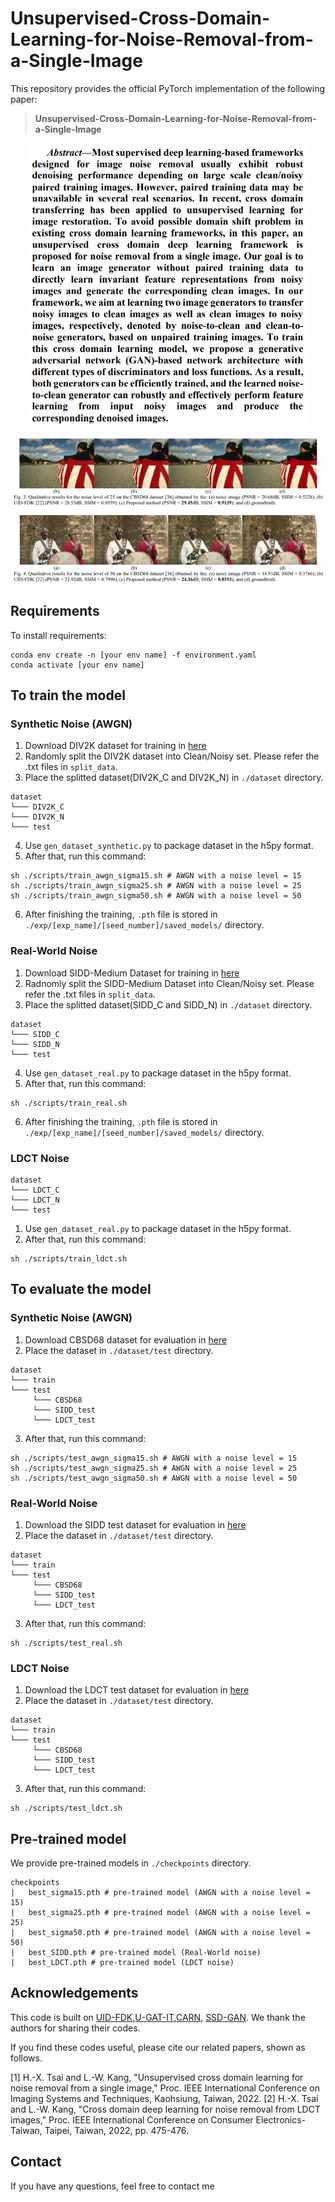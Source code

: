 # Unsupervised-Cross-Domain-Learning-for-Noise-Removal-from-a-Single-Image
This repository provides the official PyTorch implementation of the following paper:
>**Unsupervised-Cross-Domain-Learning-for-Noise-Removal-from-a-Single-Image**


<p align="center">
    <img src="./figure/figure1.png">
</p>

<p align="center">
    <img src="./figure/figure2.png">
</p>

## Requirements
To install requirements:

```setup
conda env create -n [your env name] -f environment.yaml
conda activate [your env name]
```

## To train the model
### Synthetic Noise (AWGN)
1. Download DIV2K dataset for training in [here](https://data.vision.ee.ethz.ch/cvl/DIV2K/)
2. Randomly split the DIV2K dataset into Clean/Noisy set. Please refer the .txt files in `split_data`.
3. Place the splitted dataset(DIV2K_C and DIV2K_N) in `./dataset` directory.
```
dataset
└─── DIV2K_C
└─── DIV2K_N
└─── test
```
4. Use `gen_dataset_synthetic.py` to package dataset in the h5py format.
5. After that, run this command:
```
sh ./scripts/train_awgn_sigma15.sh # AWGN with a noise level = 15
sh ./scripts/train_awgn_sigma25.sh # AWGN with a noise level = 25
sh ./scripts/train_awgn_sigma50.sh # AWGN with a noise level = 50
```
6. After finishing the training, `.pth` file is stored in `./exp/[exp_name]/[seed_number]/saved_models/` directory. 

###  Real-World Noise
1. Download SIDD-Medium Dataset for training in [here](https://www.eecs.yorku.ca/~kamel/sidd/dataset.php)
2. Radnomly split the SIDD-Medium Dataset into Clean/Noisy set. Please refer the .txt files in `split_data`.
3. Place the splitted dataset(SIDD_C and SIDD_N) in `./dataset` directory.
```
dataset
└─── SIDD_C
└─── SIDD_N
└─── test
```
4. Use `gen_dataset_real.py` to package dataset in the h5py format.
5. After that, run this command:
```
sh ./scripts/train_real.sh
```
6. After finishing the training, `.pth` file is stored in `./exp/[exp_name]/[seed_number]/saved_models/` directory.

###  LDCT Noise

```
dataset
└─── LDCT_C
└─── LDCT_N
└─── test
```
1. Use `gen_dataset_real.py` to package dataset in the h5py format.
2. After that, run this command:
```
sh ./scripts/train_ldct.sh
```
## To evaluate the model
### Synthetic Noise (AWGN)
1. Download CBSD68 dataset for evaluation in [here](https://drive.google.com/drive/folders/1lNet_6YH-sAG3nkR1zb2EKSiFmek7ywQ?usp=sharing)
2. Place the dataset in `./dataset/test` directory.
```
dataset
└─── train
└─── test
     └─── CBSD68
     └─── SIDD_test
     └─── LDCT_test
```
3. After that, run this command:
```
sh ./scripts/test_awgn_sigma15.sh # AWGN with a noise level = 15
sh ./scripts/test_awgn_sigma25.sh # AWGN with a noise level = 25
sh ./scripts/test_awgn_sigma50.sh # AWGN with a noise level = 50
```

### Real-World Noise
1. Download the SIDD test dataset for evaluation in [here](https://drive.google.com/drive/folders/1lNet_6YH-sAG3nkR1zb2EKSiFmek7ywQ?usp=sharing)
2. Place the dataset in `./dataset/test` directory.
```
dataset
└─── train
└─── test
     └─── CBSD68
     └─── SIDD_test
     └─── LDCT_test
```
3. After that, run this command:
```
sh ./scripts/test_real.sh
```

### LDCT Noise
1. Download the LDCT test dataset for evaluation in [here](https://drive.google.com/drive/folders/1uMoTq3bZxGcfdxITOjwpekLYX8BLijfX?usp=drive_link)
2. Place the dataset in `./dataset/test` directory.
```
dataset
└─── train
└─── test
     └─── CBSD68
     └─── SIDD_test
     └─── LDCT_test
```
3. After that, run this command:
```
sh ./scripts/test_ldct.sh
```


## Pre-trained model
We provide pre-trained models in `./checkpoints` directory.
```
checkpoints
|   best_sigma15.pth # pre-trained model (AWGN with a noise level = 15)
|   best_sigma25.pth # pre-trained model (AWGN with a noise level = 25)
|   best_sigma50.pth # pre-trained model (AWGN with a noise level = 50)
|   best_SIDD.pth # pre-trained model (Real-World noise)
|   best_LDCT.pth # pre-trained model (LDCT noise)
```

## Acknowledgements
This code is built on [UID-FDK](https://github.com/jdg900/UID-FDK),[U-GAT-IT](https://github.com/znxlwm/UGATIT-pytorch),[CARN](https://github.com/nmhkahn/CARN-pytorch), [SSD-GAN](https://github.com/cyq373/SSD-GAN). We thank the authors for sharing their codes.

If you find these codes useful, please cite our related papers, shown as follows.

[1]	H.-X. Tsai and L.-W. Kang, "Unsupervised cross domain learning for noise removal from a single image," Proc. IEEE International Conference on Imaging Systems and Techniques, Kaohsiung, Taiwan, 2022.
[2]	H.-X. Tsai and L.-W. Kang, "Cross domain deep learning for noise removal from LDCT images," Proc. IEEE International Conference on Consumer Electronics-Taiwan, Taipei, Taiwan, 2022, pp. 475-476.


## Contact
If you have any questions, feel free to contact me
